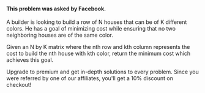 ﻿#### This problem was asked by Facebook.

A builder is looking to build a row of N houses that can be of K different colors. 
He has a goal of minimizing cost while ensuring that no two neighboring houses are of the same color.

Given an N by K matrix where the nth row and kth column represents the cost to build the nth house with kth 
color, return the minimum cost which achieves this goal.

Upgrade to premium and get in-depth solutions to every problem. 
Since you were referred by one of our affiliates, you'll get a 10% discount on checkout!